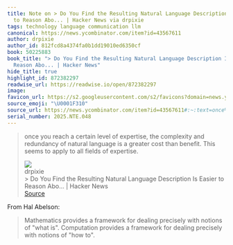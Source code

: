 ```yaml
---
title: Note on > Do You Find the Resulting Natural Language Description Is Easier
  to Reason Abo... | Hacker News via drpixie
tags: technology language communication llm
canonical: https://news.ycombinator.com/item?id=43567611
author: drpixie
author_id: 812fcd8a4374fa0b1dd19010ed6350cf
book: 50225883
book_title: "> Do You Find the Resulting Natural Language Description Is Easier to
  Reason Abo... | Hacker News"
hide_title: true
highlight_id: 872382297
readwise_url: https://readwise.io/open/872382297
image:
favicon_url: https://s2.googleusercontent.com/s2/favicons?domain=news.ycombinator.com
source_emoji: "\U0001F310"
source_url: https://news.ycombinator.com/item?id=43567611#:~:text=once%20you%20reach,fields%20of%20expertise.
serial_number: 2025.NTE.048
---
```

> once you reach a certain level of expertise, the complexity and redundancy of natural language is a greater cost than benefit. This seems to apply to all fields of expertise.
> <div class="quoteback-footer"><div class="quoteback-avatar"><img class="mini-favicon" src="https://s2.googleusercontent.com/s2/favicons?domain=news.ycombinator.com"></div><div class="quoteback-metadata"><div class="metadata-inner"><span style="display:none">FROM:</span><div aria-label="drpixie" class="quoteback-author"> drpixie</div><div aria-label="> Do You Find the Resulting Natural Language Description Is Easier to Reason Abo... | Hacker News" class="quoteback-title"> > Do You Find the Resulting Natural Language Description Is Easier to Reason Abo... | Hacker News</div></div></div><div class="quoteback-backlink"><a target="_blank" aria-label="go to the full text of this quotation" rel="noopener" href="https://news.ycombinator.com/item?id=43567611#:~:text=once%20you%20reach,fields%20of%20expertise." class="quoteback-arrow"> Source</a></div></div>

From Hal Abelson:
> Mathematics provides a framework for dealing precisely with notions of "what is". Computation provides a framework for dealing precisely with notions of "how to".